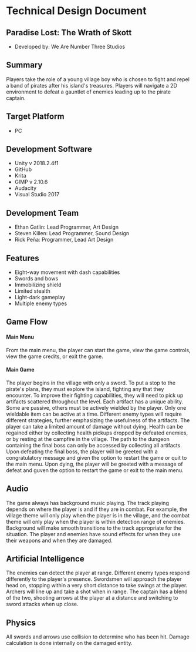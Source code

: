 # Technical Design Document

## Paradise Lost: The Wrath of Skott
- Developed by: We Are Number Three Studios
## Summary
Players take the role of a young village boy who is chosen to fight and repel a band of pirates after his island's treasures. Players will navigate a 2D environment to defeat a gauntlet of enemies leading up to the pirate captain.
## Target Platform
- PC
## Development Software
- Unity v 2018.2.4f1
- GitHub
- Krita
- GIMP v 2.10.6
- Audacity
- Visual Studio 2017
## Development Team
- Ethan Gatlin: Lead Programmer, Art Design
- Steven Killen: Lead Programmer, Sound Design
- Rick Peña: Programmer, Lead Art Design
## Features
- Eight-way movement with dash capabilities
- Swords and bows
- Immobilizing shield
- Limited stealth
- Light-dark gameplay
- Multiple enemy types
## Game Flow
#### Main Menu
From the main menu, the player can start the game, view the game controls, view the game credits, or exit the game.
#### Main Game
The player begins in the village with only a sword. To put a stop to the pirate's plans, they must explore the island, fighting any that they encounter. To improve their fighting capabilities, they will need to pick up artifacts scattered throughout the level. Each artifact has a unique ability. Some are passive, others must be actively wielded by the player. Only one wieldable item can be active at a time. Different enemy types will require different strategies, further emphasizing the usefulness of the artifacts. The player can take a limited amount of damage without dying. Health can be regained either by collecting health pickups dropped by defeated enemies, or by resting at the campfire in the village. The path to the dungeon containing the final boss can only be accessed by collecting all artifacts. Upon defeating the final boss, the player will be greeted with a congratulatory message and given the option to restart the game or quit to the main menu. Upon dying, the player will be greeted with a message of defeat and guven the option to restart the game or exit to the main menu.
## Audio
The game always has background music playing. The track playing depends on where the player is and if they are in combat. For example, the village theme will only play when the player is in the village, and the combat theme will only play when the player is within detection range of enemies. Background will make smooth transitions to the track appropriate for the situation. The player and enemies have sound effects for when they use their weapons and when they are damaged.
## Artificial Intelligence
The enemies can detect the player at range. Different enemy types respond differently to the player's presence. Swordsmen will approach the player head on, stopping within a very short distance to take swings at the player. Archers will line up and take a shot when in range. The captain has a blend of the two, shooting arrows at the player at a distance and switching to sword attacks when up close.
## Physics
All swords and arrows use collision to determine who has been hit. Damage calculation is done internally on the damaged entity.
